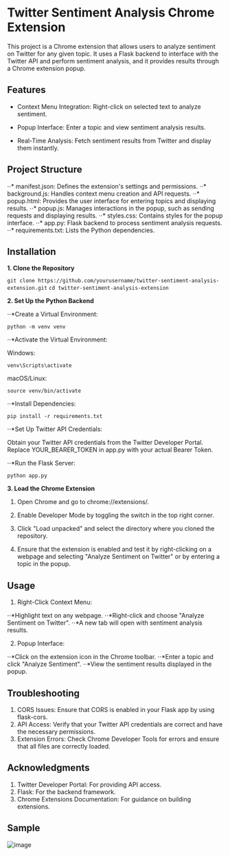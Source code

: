 # **Twitter Sentiment Analysis Chrome Extension**
This project is a Chrome extension that allows users to analyze sentiment on Twitter for any given topic. It uses a Flask backend to interface with the Twitter API and perform sentiment analysis, and it provides results through a Chrome extension popup.

## Features

  * Context Menu Integration: Right-click on selected text to analyze sentiment.

  * Popup Interface: Enter a topic and view sentiment analysis results.

  * Real-Time Analysis: Fetch sentiment results from Twitter and display them instantly.

## Project Structure
⋅⋅* manifest.json: Defines the extension's settings and permissions.
⋅⋅* background.js: Handles context menu creation and API requests.
⋅⋅* popup.html: Provides the user interface for entering topics and displaying results.
⋅⋅* popup.js: Manages interactions in the popup, such as sending requests and displaying results.
⋅⋅* styles.css: Contains styles for the popup interface.
⋅⋅* app.py: Flask backend to process sentiment analysis requests.
⋅⋅* requirements.txt: Lists the Python dependencies.

## Installation

**1. Clone the Repository**

``` git clone https://github.com/yourusername/twitter-sentiment-analysis-extension.git ```
``` cd twitter-sentiment-analysis-extension ```

**2. Set Up the Python Backend**
   
⋅⋅*Create a Virtual Environment:

``` python -m venv venv ```

⋅⋅*Activate the Virtual Environment:

Windows:

```venv\Scripts\activate```

macOS/Linux:

```source venv/bin/activate```

⋅⋅*Install Dependencies:

``` pip install -r requirements.txt ```

⋅⋅*Set Up Twitter API Credentials:

Obtain your Twitter API credentials from the Twitter Developer Portal.
Replace YOUR_BEARER_TOKEN in app.py with your actual Bearer Token.

⋅⋅*Run the Flask Server:

``` python app.py ```

**3. Load the Chrome Extension**

1. Open Chrome and go to chrome://extensions/.

2. Enable Developer Mode by toggling the switch in the top right corner.

3. Click "Load unpacked" and select the directory where you cloned the repository.

4. Ensure that the extension is enabled and test it by right-clicking on a webpage and selecting "Analyze Sentiment on Twitter" or by entering a topic in the popup.

## Usage

1. Right-Click Context Menu:

⋅⋅*Highlight text on any webpage.
⋅⋅*Right-click and choose "Analyze Sentiment on Twitter".
⋅⋅*A new tab will open with sentiment analysis results.

2. Popup Interface:

⋅⋅*Click on the extension icon in the Chrome toolbar.
⋅⋅*Enter a topic and click "Analyze Sentiment".
⋅⋅*View the sentiment results displayed in the popup.

## Troubleshooting
1. CORS Issues: Ensure that CORS is enabled in your Flask app by using flask-cors.
2. API Access: Verify that your Twitter API credentials are correct and have the necessary permissions.
3. Extension Errors: Check Chrome Developer Tools for errors and ensure that all files are correctly loaded.


## Acknowledgments
1. Twitter Developer Portal: For providing API access.
2. Flask: For the backend framework.
3. Chrome Extensions Documentation: For guidance on building extensions.


## Sample

![image](https://github.com/user-attachments/assets/69908cc6-d6aa-4149-a0b9-1f20835dd68f)
